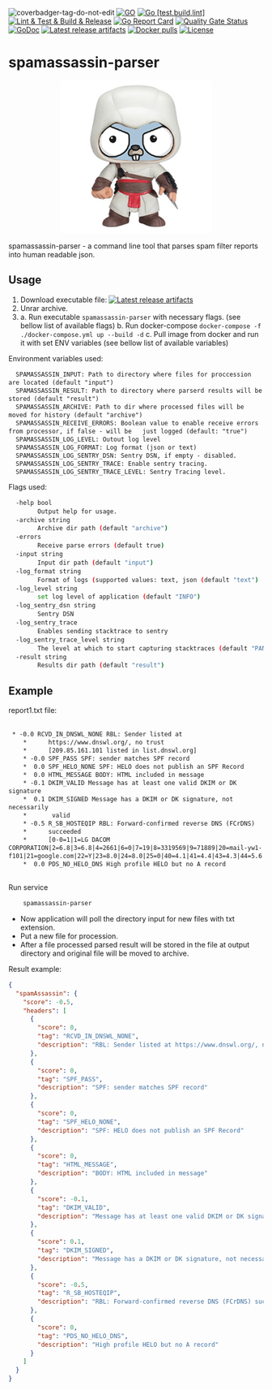 ![coverbadger-tag-do-not-edit](https://img.shields.io/badge/coverage-80.47%25-brightgreen?longCache=true&style=flat)
[![GO](https://img.shields.io/github/go-mod/go-version/oleg-balunenko/spamassassin-parser)](https://golang.org/doc/devel/release.html)
[![Go [test,build,lint]](https://github.com/obalunenko/spamassassin-parser/actions/workflows/test-build.yml/badge.svg)](https://github.com/obalunenko/spamassassin-parser/actions/workflows/test-build.yml)
[![Lint & Test & Build & Release](https://github.com/obalunenko/spamassassin-parser/actions/workflows/release.yml/badge.svg)](https://github.com/obalunenko/spamassassin-parser/actions/workflows/release.yml)
[![Go Report Card](https://goreportcard.com/badge/github.com/obalunenko/spamassassin-parser)](https://goreportcard.com/report/github.com/obalunenko/spamassassin-parser)
[![Quality Gate Status](https://sonarcloud.io/api/project_badges/measure?project=oleg-balunenko_spamassassin-parser&metric=alert_status)](https://sonarcloud.io/dashboard?id=oleg-balunenko_spamassassin-parser)
[![GoDoc](https://godoc.org/github.com/obalunenko/spamassassin-parser?status.svg)](https://godoc.org/github.com/obalunenko/spamassassin-parser)
[![Latest release artifacts](https://img.shields.io/github/v/release/obalunenko/spamassassin-parser)](https://github.com/obalunenko/spamassassin-parser/releases/latest)
[![Docker pulls](https://img.shields.io/docker/pulls/olegbalunenko/spamassassin-parser)](https://hub.docker.com/r/olegbalunenko/spamassassin-parser)
[![License](https://img.shields.io/github/license/obalunenko/spamassassin-parser)](/LICENSE)

# spamassassin-parser

<p align="center">
  <img src="https://github.com/obalunenko/spamassassin-parser/blob/master/.github/images/assassingopher.png" alt="" width="300">
  <br>
</p>

spamassassin-parser - a command line tool that parses spam filter reports into human readable json.

## Usage

1. Download executable file: [![Latest release artifacts](https://img.shields.io/github/v/release/obalunenko/spamassassin-parser)](https://github.com/obalunenko/spamassassin-parser/releases/latest)
2. Unrar archive.
3. a. Run executable `spamassassin-parser` with necessary flags. (see bellow list of available flags)
   b. Run docker-compose `docker-compose -f ./docker-compose.yml up --build -d`
   c. Pull image from docker and run it with set ENV variables (see bellow list of available variables)

Environment variables used:

```env
  SPAMASSASSIN_INPUT: Path to directory where files for proccession are located (default "input")
  SPAMASSASSIN_RESULT: Path to directory where parserd results will be stored (default "result")
  SPAMASSASSIN_ARCHIVE: Path to dir where processed files will be moved for history (default "archive")
  SPAMASSASSIN_RECEIVE_ERRORS: Boolean value to enable receive errors from processor, if false - will be   just logged (default: "true")
  SPAMASSASSIN_LOG_LEVEL: Outout log level
  SPAMASSASSIN_LOG_FORMAT: Log format (json or text)
  SPAMASSASSIN_LOG_SENTRY_DSN: Sentry DSN, if empty - disabled.
  SPAMASSASSIN_LOG_SENTRY_TRACE: Enable sentry tracing.
  SPAMASSASSIN_LOG_SENTRY_TRACE_LEVEL: Sentry Tracing level.
```

Flags used:

```bash
  -help bool
        Output help for usage.
  -archive string
    	Archive dir path (default "archive")
  -errors
    	Receive parse errors (default true)
  -input string
    	Input dir path (default "input")
  -log_format string
    	Format of logs (supported values: text, json (default "text")
  -log_level string
    	set log level of application (default "INFO")
  -log_sentry_dsn string
    	Sentry DSN
  -log_sentry_trace
    	Enables sending stacktrace to sentry
  -log_sentry_trace_level string
    	The level at which to start capturing stacktraces (default "PANIC")
  -result string
    	Results dir path (default "result")
```

## Example

report1.txt file:

```text

 * -0.0 RCVD_IN_DNSWL_NONE RBL: Sender listed at
    *      https://www.dnswl.org/, no trust
    *      [209.85.161.101 listed in list.dnswl.org]
    * -0.0 SPF_PASS SPF: sender matches SPF record
    *  0.0 SPF_HELO_NONE SPF: HELO does not publish an SPF Record
    *  0.0 HTML_MESSAGE BODY: HTML included in message
    * -0.1 DKIM_VALID Message has at least one valid DKIM or DK signature
    *  0.1 DKIM_SIGNED Message has a DKIM or DK signature, not necessarily
    *       valid
    * -0.5 R_SB_HOSTEQIP RBL: Forward-confirmed reverse DNS (FCrDNS)
    *      succeeded
    *      [0-0=1|1=LG DACOM CORPORATION|2=6.8|3=6.8|4=2661|6=0|7=19|8=3319569|9=71889|20=mail-yw1-f101|21=google.com|22=Y|23=8.0|24=8.0|25=0|40=4.1|41=4.4|43=4.3|44=5.6|45=N|46=18|48=24|53=US|54=-97.822|55=37.751|56=1000|57=1571272183]
    *  0.0 PDS_NO_HELO_DNS High profile HELO but no A record
    
```

Run service

```bash
    spamassassin-parser
```

- Now application will poll the directory input for new files with txt extension.
- Put a new file for procession.
- After a file processed parsed result will be stored in the file at output directory and original file will be moved to archive.

Result example:

```json
{
  "spamAssassin": {
    "score": -0.5,
    "headers": [
      {
        "score": 0,
        "tag": "RCVD_IN_DNSWL_NONE",
        "description": "RBL: Sender listed at https://www.dnswl.org/, no trust [209.85.161.101 listed in list.dnswl.org]"
      },
      {
        "score": 0,
        "tag": "SPF_PASS",
        "description": "SPF: sender matches SPF record"
      },
      {
        "score": 0,
        "tag": "SPF_HELO_NONE",
        "description": "SPF: HELO does not publish an SPF Record"
      },
      {
        "score": 0,
        "tag": "HTML_MESSAGE",
        "description": "BODY: HTML included in message"
      },
      {
        "score": -0.1,
        "tag": "DKIM_VALID",
        "description": "Message has at least one valid DKIM or DK signature"
      },
      {
        "score": 0.1,
        "tag": "DKIM_SIGNED",
        "description": "Message has a DKIM or DK signature, not necessarily valid"
      },
      {
        "score": -0.5,
        "tag": "R_SB_HOSTEQIP",
        "description": "RBL: Forward-confirmed reverse DNS (FCrDNS) succeeded [0-0=1|1=LG DACOM CORPORATION|2=6.8|3=6.8|4=2661|6=0|7=19|8=3319569|9=71889|20=mail-yw1-f101|21=google.com|22=Y|23=8.0|24=8.0|25=0|40=4.1|41=4.4|43=4.3|44=5.6|45=N|46=18|48=24|53=US|54=-97.822|55=37.751|56=1000|57=1571272183]"
      },
      {
        "score": 0,
        "tag": "PDS_NO_HELO_DNS",
        "description": "High profile HELO but no A record"
      }
    ]
  }
}
```
